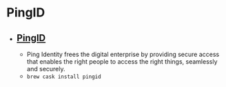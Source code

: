 # PingID
- [PingID](https://www.pingidentity.com/)
  - 
  - Ping Identity frees the digital enterprise by providing secure access that enables the right people to access the right things, seamlessly and securely.
  - `brew cask install pingid`
